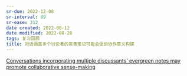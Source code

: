 ```yaml
---
sr-due: 2022-12-08
sr-interval: 89
sr-ease: 312
date created: 2022-08-12
date modified: 2022-08-20
tags: 复习回顾
title: 对话涵盖多个讨论者的常青笔记可能会促进协作意义构建
---
```


[Conversations incorporating multiple discussants’ evergreen notes may promote collaborative sense-making](https://notes.andymatuschak.org/z8NiytpoGGuh8okwPaca2qnScvc5xCqnS6JBN)
